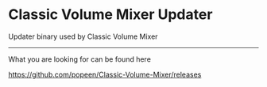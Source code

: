 # Classic Volume Mixer Updater
Updater binary used by Classic Volume Mixer

---

What you are looking for can be found here

https://github.com/popeen/Classic-Volume-Mixer/releases
